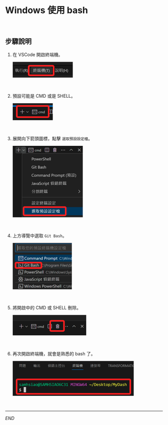 # Windows 使用 bash

<br>

## 步驟說明

1. 在 VSCode 開啟終端機。

    ![](images/img_45.png)

<br>

2. 預設可能是 CMD 或是 SHELL。

    ![](images/img_46.png)

<br>

3. 展開向下箭頭圖標，點擊 `選取預設設定檔`。

    ![](images/img_47.png)

<br>

4. 上方導覽中選取 `Git Bash`。

    ![](images/img_48.png)

<br>

5. 將開啟中的 CMD 或 SHELL 刪除。

    ![](images/img_49.png)

<br>

6. 再次開啟終端機，就會是熟悉的 bash 了。

    ![](images/img_50.png)

<br>

---

_END_